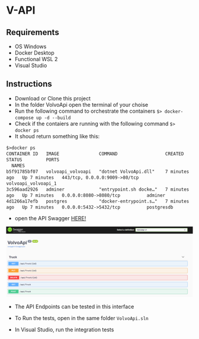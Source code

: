 # V-API
## Requirements
- OS Windows 
- Docker Desktop
- Functional WSL 2
- Visual Studio
## Instructions
- Download or Clone this project 
- In the folder VolvoApi open the terminal of your choise
- Run the following command to orchestrate the containers ```$> docker-compose up -d --build```
- Check if the contaiers are running with the following command ```$> docker ps```
- It shoud return something like this:
 
 ``` 
 $>docker ps
CONTAINER ID   IMAGE               COMMAND                  CREATED         STATUS         PORTS
   NAMES
b5f91785bf07   volvoapi_volvoapi   "dotnet VolvoApi.dll"    7 minutes ago   Up 7 minutes   443/tcp, 0.0.0.0:9009->80/tcp   volvoapi_volvoapi_1
3c596aad2926   adminer             "entrypoint.sh docke…"   7 minutes ago   Up 7 minutes   0.0.0.0:8080->8080/tcp          adminer
4d1266a17efb   postgres            "docker-entrypoint.s…"   7 minutes ago   Up 7 minutes   0.0.0.0:5432->5432/tcp          postgresdb 
```
- open the API Swagger [HERE!](http://localhost:9009/swagger/index.html)

![alt text](https://github.com/jjackbauer/V-API/blob/main/img/VAPISwagger.PNG?raw=true)

- The API Endpoints can be tested in this interface

- To Run the tests, open in the same folder ```VolvoApi.sln```
- In Visual Studio, run the integration tests
